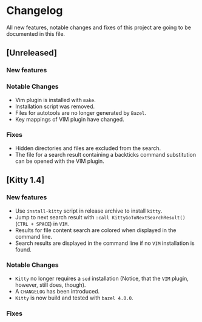 # Changelog
All new features, notable changes and fixes of this project are going to be documented in this file.

## [Unreleased]

### New features

### Notable Changes

* Vim plugin is installed with `make`.
* Installation script was removed.
* Files for autotools are no longer generated by `Bazel`.
* Key mappings of VIM plugin have changed.

### Fixes

* Hidden directories and files are excluded from the search.
* The file for a search result containing a backticks command substitution can be opened with the VIM plugin.

## [Kitty 1.4]

### New features

* Use `install-kitty` script in release archive to install `kitty`.
* Jump to next search result with `:call KittyGoToNextSearchResult()` (`CTRL + SPACE`) in `VIM`.
* Results for file content search are colored when displayed in the command line.
* Search results are displayed in the command line if no `VIM` installation is found.

### Notable Changes

* `Kitty` no longer requires a `sed` installation (Notice, that the `VIM` plugin, however, still does, though).
* A `CHANGELOG` has been introduced.
* `Kitty` is now build and tested with `bazel 4.0.0`.

### Fixes
